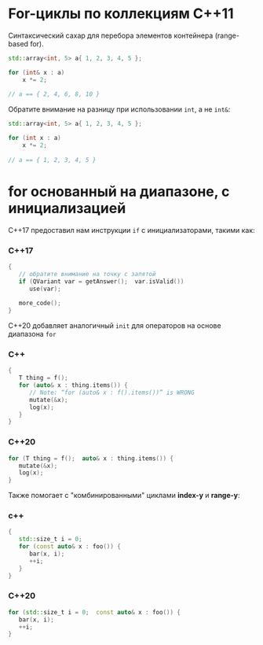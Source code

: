 # For-циклы по коллекциям С++11

Синтаксический сахар для перебора элементов контейнера (range-based for).
```c++
std::array<int, 5> a{ 1, 2, 3, 4, 5 };

for (int& x : a) 
	x *= 2;
	
// a == { 2, 4, 6, 8, 10 }
```

Обратите внимание на разницу при использовании `int`, а не `int&`:
```c++
std::array<int, 5> a{ 1, 2, 3, 4, 5 };

for (int x : a) 
	x *= 2;
	
// a == { 1, 2, 3, 4, 5 }
```

# for основанный на диапазоне, с инициализацией

C++17 предоставил нам инструкции `if` с инициализаторами, такими как:
### C++17
```c++
{
   // обратите внимание на точку с запятой
   if (QVariant var = getAnswer();  var.isValid())
      use(var);
      
   more_code();
}
```

C++20 добавляет аналогичный `init` для операторов на основе диапазона `for`
### C++
```c++
{
   T thing = f();
   for (auto& x : thing.items()) {
      // Note: “for (auto& x : f().items())” is WRONG
      mutate(&x);
      log(x);
   }
}
```
### C++20
```c++
for (T thing = f();  auto& x : thing.items()) {
   mutate(&x);
   log(x);
}
```

Также помогает с "комбинированными" циклами **index-y** и **range-y**:
### c++
```c++
{
   std::size_t i = 0;
   for (const auto& x : foo()) {
      bar(x, i);
      ++i;
   }
}
```
### C++20
```c++
for (std::size_t i = 0;  const auto& x : foo()) {
   bar(x, i);
   ++i;
}
```

